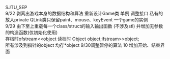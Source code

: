 SJTU_SEP    
9/22 剥离出游戏本身的数据结构和算法 重新设计Game类 单例 调整接口 私有的放入private  QLink类只保留paint、mouse、keyEvent 一个game的实例   
9/29 由下至上重载每一个class/struct的输入输出函数 (不涉及stl) 并增加无参数的构造函数(仅初始化使用)  
     存档时ofstream<<object 读档时 Object object;ifstream>>object;    
	   所有涉及到指针的object 均存*object
9/30调整暂停的算法
10 增加开始、结束界面 